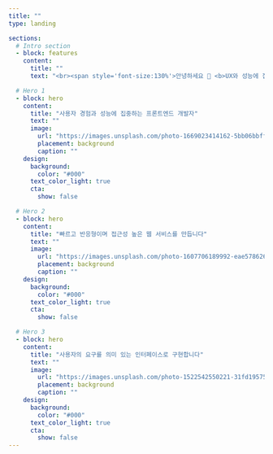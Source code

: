 ```yaml
---
title: ""
type: landing

sections:
  # Intro section
  - block: features
    content:
      title: ""
      text: "<br><span style='font-size:130%'>안녕하세요 👋 <b>UX와 성능에 집중하는 프론트엔드 개발자 정세빈</b>입니다.</span>"

  # Hero 1
  - block: hero
    content:
      title: "사용자 경험과 성능에 집중하는 프론트엔드 개발자"
      text: ""
      image:
        url: "https://images.unsplash.com/photo-1669023414162-5bb06bbff0ec?auto=format&fit=crop&q=80&w=1932"
        placement: background
        caption: ""
    design:
      background:
        color: "#000"
      text_color_light: true
      cta:
        show: false

  # Hero 2
  - block: hero
    content:
      title: "빠르고 반응형이며 접근성 높은 웹 서비스를 만듭니다"
      text: ""
      image:
        url: "https://images.unsplash.com/photo-1607706189992-eae578626c86?auto=format&fit=crop&q=80&w=2070"
        placement: background
        caption: ""
    design:
      background:
        color: "#000"
      text_color_light: true
      cta:
        show: false

  # Hero 3
  - block: hero
    content:
      title: "사용자의 요구를 의미 있는 인터페이스로 구현합니다"
      text: ""
      image:
        url: "https://images.unsplash.com/photo-1522542550221-31fd19575a2d?auto=format&fit=crop&q=60&w=1600"
        placement: background
        caption: ""
    design:
      background:
        color: "#000"
      text_color_light: true
      cta:
        show: false
---
```

